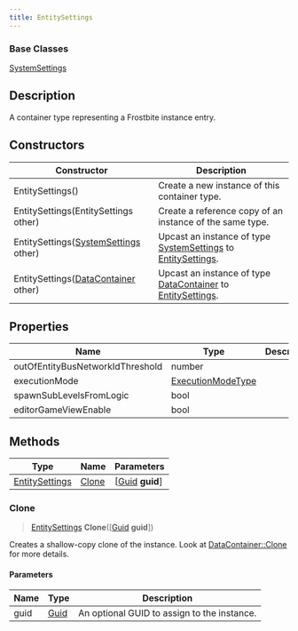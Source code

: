 ```yaml
---
title: EntitySettings
---
```

### Base Classes

[SystemSettings](SystemSettings)

## Description

A container type representing a Frostbite instance entry.

## Constructors

| Constructor                                                               | Description                                                                                                         |
| ------------------------------------------------------------------------- | ------------------------------------------------------------------------------------------------------------------- |
| EntitySettings()                                                          | Create a new instance of this container type.                                                                       |
| EntitySettings(EntitySettings other)                                      | Create a reference copy of an instance of the same type.                                                            |
| EntitySettings([SystemSettings](SystemSettings) other)                    | Upcast an instance of type [SystemSettings](SystemSettings) to [EntitySettings](EntitySettings).                    |
| EntitySettings([DataContainer](/vext/ref/shared/class/datacontainer) other) | Upcast an instance of type [DataContainer](/vext/ref/shared/class/datacontainer) to [EntitySettings](EntitySettings). |

## Properties

| Name                             | Type                                   | Description |
| -------------------------------- | -------------------------------------- | ----------- |
| outOfEntityBusNetworkIdThreshold | number                                 |             |
| executionMode                    | [ExecutionModeType](ExecutionModeType) |             |
| spawnSubLevelsFromLogic          | bool                                   |             |
| editorGameViewEnable             | bool                                   |             |

## Methods

| Type                             | Name            | Parameters                                     |
| -------------------------------- | --------------- | ---------------------------------------------- |
| [EntitySettings](EntitySettings) | [Clone](#clone) | \[[Guid](/vext/ref/shared/class/guid) **guid**\] |

### Clone

> [EntitySettings](EntitySettings) **Clone**(\[[Guid](/vext/ref/shared/class/guid) **guid**\])

Creates a shallow-copy clone of the instance. Look at [DataContainer::Clone](/vext/ref/shared/class/datacontainer#clone) for more details.

#### Parameters

| Name | Type         | Description                                 |
| ---- | ------------ | ------------------------------------------- |
| guid | [Guid](Guid) | An optional GUID to assign to the instance. |
